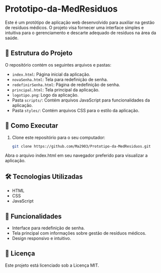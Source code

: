 # Prototipo-da-MedResiduos

Este é um protótipo de aplicação web desenvolvido para auxiliar na gestão de resíduos médicos. O projeto visa fornecer uma interface simples e intuitiva para o gerenciamento e descarte adequado de resíduos na área da saúde.

## 📁 Estrutura do Projeto

O repositório contém os seguintes arquivos e pastas:

- `index.html`: Página inicial da aplicação.
- `novaSenha.html`: Tela para redefinição de senha.
- `redefinirSenha.html`: Página de redefinição de senha.
- `principal.html`: Tela principal da aplicação.
- `logotipo.png`: Logo da aplicação.
- Pasta `scripts/`: Contém arquivos JavaScript para funcionalidades da aplicação.
- Pasta `styles/`: Contém arquivos CSS para o estilo da aplicação.

## 🚀 Como Executar

1. Clone este repositório para o seu computador:
   ```bash
   git clone https://github.com/Ma2903/Prototipo-da-MedResiduos.git
Abra o arquivo index.html em seu navegador preferido para visualizar a aplicação.

## 🛠 Tecnologias Utilizadas

- HTML
- CSS
- JavaScript

## 📌 Funcionalidades

- Interface para redefinição de senha.
- Tela principal com informações sobre gestão de resíduos médicos.
- Design responsivo e intuitivo.

## 📄 Licença
Este projeto está licenciado sob a Licença MIT.
